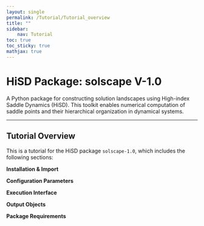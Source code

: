 ```yaml
---
layout: single
permalink: /Tutorial/Tutorial_overview
title: ""
sidebar:
    nav: Tutorial
toc: true
toc_sticky: true
mathjax: true
---
```


# HiSD Package: solscape V-1.0

      
A Python package for constructing solution landscapes using High-index Saddle Dynamics (HiSD). This toolkit enables numerical computation of saddle points and their hierarchical organization in dynamical systems.
      
---

## Tutorial Overview
This is a tutorial for the HiSD package `solscape-1.0`, which includes the following sections:

**Installation & Import**

**Configuration Parameters**

**Execution Interface**

**Output Objects**

**Package Requirements**
